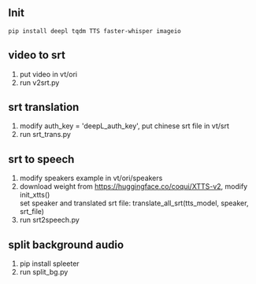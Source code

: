 ## Init
```
pip install deepl tqdm TTS faster-whisper imageio
```
## video to srt
1. put video in vt/ori
2. run v2srt.py  
## srt translation
1. modify auth_key = 'deepL_auth_key', put chinese srt file in vt/srt
2. run srt_trans.py  
## srt to speech
1. modify speakers example in vt/ori/speakers  
2. download weight from https://huggingface.co/coqui/XTTS-v2, modify init_xtts()  
set speaker and translated srt file: translate_all_srt(tts_model, speaker, srt_file)
3. run srt2speech.py  
## split background audio
1. pip install spleeter
2. run split_bg.py
